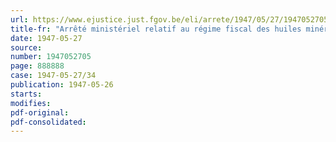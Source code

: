 ```yaml
---
url: https://www.ejustice.just.fgov.be/eli/arrete/1947/05/27/1947052705/justel
title-fr: "Arrêté ministériel relatif au régime fiscal des huiles minérales"
date: 1947-05-27
source:
number: 1947052705
page: 888888
case: 1947-05-27/34
publication: 1947-05-26
starts:
modifies:
pdf-original:
pdf-consolidated:
---
```


